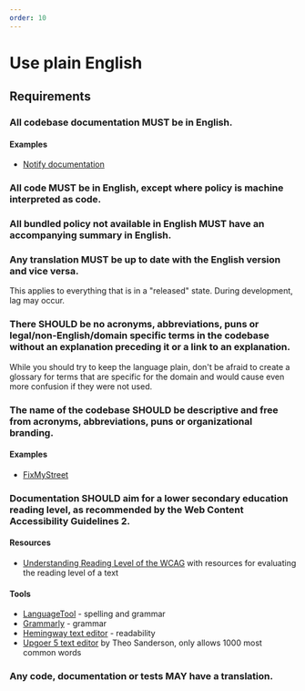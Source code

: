 ```yaml
---
order: 10
---
```

# Use plain English

<!-- SPDX-License-Identifier: CC0-1.0 -->
<!-- written in 2022 by The Foundation for Public Code <info@publiccode.net> -->

## Requirements

### All codebase documentation MUST be in English.

#### Examples

* [Notify documentation](https://github.com/alphagov/notifications-manuals/wiki)

### All code MUST be in English, except where policy is machine interpreted as code.

### All bundled policy not available in English MUST have an accompanying summary in English.

### Any translation MUST be up to date with the English version and vice versa.

This applies to everything that is in a "released" state. During development, lag may occur.

### There SHOULD be no acronyms, abbreviations, puns or legal/non-English/domain specific terms in the codebase without an explanation preceding it or a link to an explanation.

While you should try to keep the language plain, don't be afraid to create a glossary for terms that are specific for the domain and would cause even more confusion if they were not used.

### The name of the codebase SHOULD be descriptive and free from acronyms, abbreviations, puns or organizational branding.

#### Examples

* [FixMyStreet](https://www.fixmystreet.com/)

### Documentation SHOULD aim for a lower secondary education reading level, as recommended by the Web Content Accessibility Guidelines 2.

#### Resources

* [Understanding Reading Level of the WCAG](https://www.w3.org/WAI/WCAG20/Understanding/reading-level.html) with resources for evaluating the reading level of a text

#### Tools

* [LanguageTool](https://languagetool.org/) - spelling and grammar
* [Grammarly](https://www.grammarly.com/) - grammar
* [Hemingway text editor](https://hemingwayapp.com/) - readability
* [Upgoer 5 text editor](https://splasho.com/upgoer5/) by Theo Sanderson, only allows 1000 most common words

### Any code, documentation or tests MAY have a translation.
